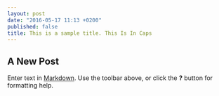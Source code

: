 ```yaml
---
layout: post
date: "2016-05-17 11:13 +0200"
published: false
title: This is a sample title. This Is In Caps
---
```

## A New Post

Enter text in [Markdown](http://daringfireball.net/projects/markdown/). Use the toolbar above, or click the **?** button for formatting help.
